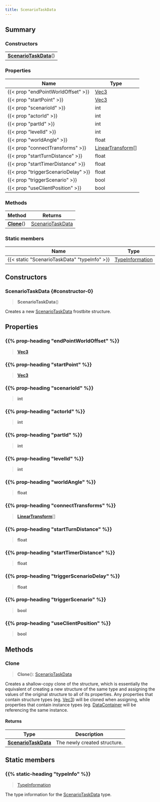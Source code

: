 ```yaml
---
title: ScenarioTaskData
---
```



## Summary
### Constructors
| |
| ----------- |
| **[ScenarioTaskData](#constructor-0)**() |

### Properties
| Name | Type |
| ---- | ---- |
| {{< prop "endPointWorldOffset" >}} | [Vec3](/vext/ref/shared/class/vec3) |
| {{< prop "startPoint" >}} | [Vec3](/vext/ref/shared/class/vec3) |
| {{< prop "scenarioId" >}} | int |
| {{< prop "actorId" >}} | int |
| {{< prop "partId" >}} | int |
| {{< prop "levelId" >}} | int |
| {{< prop "worldAngle" >}} | float |
| {{< prop "connectTransforms" >}} | [LinearTransform](/vext/ref/shared/class/lineartransform)[] |
| {{< prop "startTurnDistance" >}} | float |
| {{< prop "startTimerDistance" >}} | float |
| {{< prop "triggerScenarioDelay" >}} | float |
| {{< prop "triggerScenario" >}} | bool |
| {{< prop "useClientPosition" >}} | bool |

### Methods
| Method | Returns |
| ------ | ---- |
| **[Clone](#clone)**() | [ScenarioTaskData](/vext/ref/fb/scenariotaskdata) |

### Static members
| Name | Type |
| ---- | ---- |
| {{< static "ScenarioTaskData" "typeInfo" >}} | [TypeInformation](/vext/ref/shared/class/typeinformation) |

## Constructors
### ScenarioTaskData {#constructor-0}
> **ScenarioTaskData**()

Creates a new [ScenarioTaskData](/vext/ref/fb/scenariotaskdata) frostbite structure.

## Properties
### {{% prop-heading "endPointWorldOffset" %}}
> **[Vec3](/vext/ref/shared/class/vec3)**

### {{% prop-heading "startPoint" %}}
> **[Vec3](/vext/ref/shared/class/vec3)**

### {{% prop-heading "scenarioId" %}}
> **int**

### {{% prop-heading "actorId" %}}
> **int**

### {{% prop-heading "partId" %}}
> **int**

### {{% prop-heading "levelId" %}}
> **int**

### {{% prop-heading "worldAngle" %}}
> **float**

### {{% prop-heading "connectTransforms" %}}
> **[LinearTransform](/vext/ref/shared/class/lineartransform)**[]

### {{% prop-heading "startTurnDistance" %}}
> **float**

### {{% prop-heading "startTimerDistance" %}}
> **float**

### {{% prop-heading "triggerScenarioDelay" %}}
> **float**

### {{% prop-heading "triggerScenario" %}}
> **bool**

### {{% prop-heading "useClientPosition" %}}
> **bool**

## Methods
### Clone
> **Clone**(): [ScenarioTaskData](/vext/ref/fb/scenariotaskdata)

Creates a shallow-copy clone of the structure, which is essentially the equivalent of creating a new structure of the same type and assigning the values of the original structure to all of its properties. Any properties that contain structure types (eg. [Vec3](/vext/ref/shared/class/vec3)) will be cloned when assigning, while properties that contain instance types (eg. [DataContainer](/vext/ref/shared/class/datacontainer) will be referencing the same instance.

#### Returns
| Type | Description |
| ---- | ----------- |
| **[ScenarioTaskData](/vext/ref/fb/scenariotaskdata)** | The newly created structure. |

## Static members
### {{% static-heading "typeInfo" %}}
> [TypeInformation](/vext/ref/shared/class/typeinformation)

The type information for the [ScenarioTaskData](/vext/ref/fb/scenariotaskdata) type.

